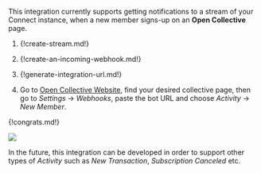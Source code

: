 This integration currently supports getting notifications to a stream of your Connect instance,
when a new member signs-up on an **Open Collective** page.

1. {!create-stream.md!}

1. {!create-an-incoming-webhook.md!}

1. {!generate-integration-url.md!}

1. Go to [Open Collective Website](https://opencollective.com/), find
your desired collective page, then go to *Settings* -> *Webhooks*, paste the
bot URL and choose *Activity* -> *New Member*.

{!congrats.md!}

![](/static/images/integrations/opencollective/001.png)

In the future, this integration can be developed in order to
support other types of *Activity* such as *New Transaction*, *Subscription Canceled* etc.
